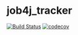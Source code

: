 # job4j_tracker
[![Build Status](https://travis-ci.com/AlexanderBanar/job4j_tracker.svg?branch=master)](https://travis-ci.com/AlexanderBanar/job4j_tracker)
[![codecov](https://codecov.io/gh/AlexanderBanar/job4j_tracker/branch/master/graph/badge.svg?token=VG0SL0CDZF)](undefined)